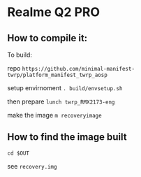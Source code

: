 
# Realme Q2 PRO

## How to compile it:

To build:

repo
`https://github.com/minimal-manifest-twrp/platform_manifest_twrp_aosp`

setup envirnoment
`. build/envsetup.sh`

then prepare
`lunch twrp_RMX2173-eng`

make the image
`m recoveryimage`

## How to find the image built

`cd $OUT`

see `recovery.img`
